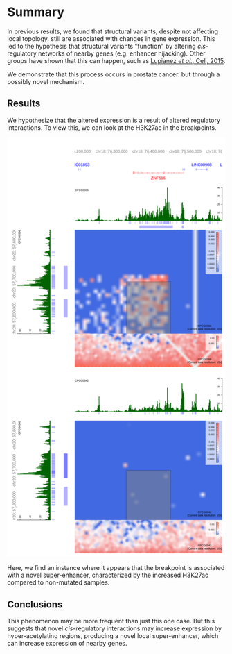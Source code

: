 # Summary

In previous results, we found that structural variants, despite not affecting local topology, still are associated with changes in gene expression.
This led to the hypothesis that structural variants "function" by altering _cis_-regulatory networks of nearby genes (e.g. enhancer hijacking).
Other groups have shown that this can happen, such as [Lupianez _et al._, Cell, 2015](https://doi.org/10.1016/j.cell.2015.04.004).

We demonstrate that this process occurs in prostate cancer. but through a possibly novel mechanism.

## Results

We hypothesize that the altered expression is a result of altered regulatory interactions.
To view this, we can look at the H3K27ac in the breakpoints.

![ZNF516 translocation](Plots/ZNF516.svg)

Here, we find an instance where it appears that the breakpoint is associated with a novel super-enhancer, characterized by the increased H3K27ac compared to non-mutated samples.

## Conclusions

This phenomenon may be more frequent than just this one case.
But this suggests that novel _cis_-regulatory interactions may increase expression by hyper-acetylating regions, producing a novel local super-enhancer, which can increase expression of nearby genes.
